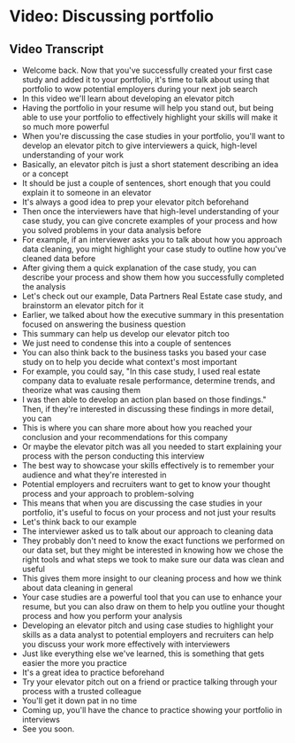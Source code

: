 # Video: Discussing portfolio

## Video Transcript

- Welcome back. Now that you've successfully created your first case study and added it to your portfolio, it's time to talk about using that portfolio to wow potential employers during your next job search
- In this video we'll learn about developing an elevator pitch
- Having the portfolio in your resume will help you stand out, but being able to use your portfolio to effectively highlight your skills will make it so much more powerful
- When you're discussing the case studies in your portfolio, you'll want to develop an elevator pitch to give interviewers a quick, high-level understanding of your work
- Basically, an elevator pitch is just a short statement describing an idea or a concept
- It should be just a couple of sentences, short enough that you could explain it to someone in an elevator
- It's always a good idea to prep your elevator pitch beforehand
- Then once the interviewers have that high-level understanding of your case study, you can give concrete examples of your process and how you solved problems in your data analysis before
- For example, if an interviewer asks you to talk about how you approach data cleaning, you might highlight your case study to outline how you've cleaned data before
- After giving them a quick explanation of the case study, you can describe your process and show them how you successfully completed the analysis
- Let's check out our example, Data Partners Real Estate case study, and brainstorm an elevator pitch for it
- Earlier, we talked about how the executive summary in this presentation focused on answering the business question
- This summary can help us develop our elevator pitch too
- We just need to condense this into a couple of sentences
- You can also think back to the business tasks you based your case study on to help you decide what context's most important
- For example, you could say, "In this case study, I used real estate company data to evaluate resale performance, determine trends, and theorize what was causing them
- I was then able to develop an action plan based on those findings." Then, if they're interested in discussing these findings in more detail, you can
- This is where you can share more about how you reached your conclusion and your recommendations for this company
- Or maybe the elevator pitch was all you needed to start explaining your process with the person conducting this interview
- The best way to showcase your skills effectively is to remember your audience and what they're interested in
- Potential employers and recruiters want to get to know your thought process and your approach to problem-solving
- This means that when you are discussing the case studies in your portfolio, it's useful to focus on your process and not just your results
- Let's think back to our example
- The interviewer asked us to talk about our approach to cleaning data
- They probably don't need to know the exact functions we performed on our data set, but they might be interested in knowing how we chose the right tools and what steps we took to make sure our data was clean and useful
- This gives them more insight to our cleaning process and how we think about data cleaning in general
- Your case studies are a powerful tool that you can use to enhance your resume, but you can also draw on them to help you outline your thought process and how you perform your analysis
- Developing an elevator pitch and using case studies to highlight your skills as a data analyst to potential employers and recruiters can help you discuss your work more effectively with interviewers
- Just like everything else we've learned, this is something that gets easier the more you practice
- It's a great idea to practice beforehand
- Try your elevator pitch out on a friend or practice talking through your process with a trusted colleague
- You'll get it down pat in no time
- Coming up, you'll have the chance to practice showing your portfolio in interviews
- See you soon.